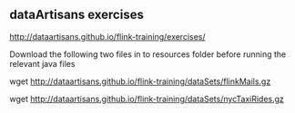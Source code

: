 dataArtisans exercises 
-----------

http://dataartisans.github.io/flink-training/exercises/

Download the following two files in to resources folder before running the relevant java files

wget http://dataartisans.github.io/flink-training/dataSets/flinkMails.gz

wget http://dataartisans.github.io/flink-training/dataSets/nycTaxiRides.gz

